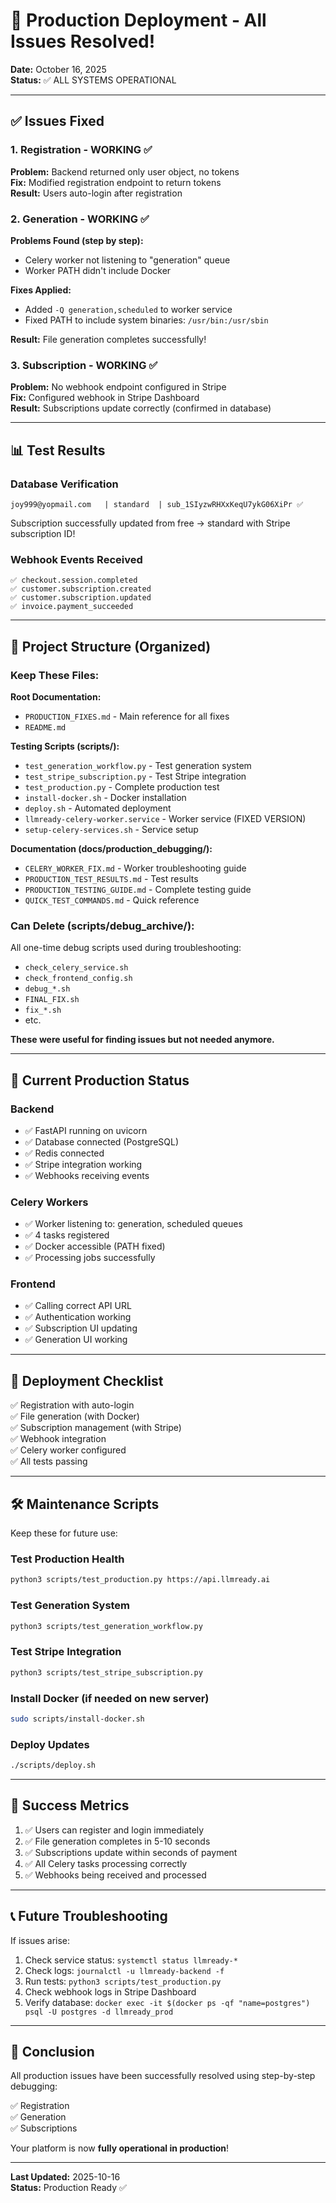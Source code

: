 # 🎉 Production Deployment - All Issues Resolved!

**Date:** October 16, 2025  
**Status:** ✅ ALL SYSTEMS OPERATIONAL

---

## ✅ Issues Fixed

### 1. Registration - WORKING ✅
**Problem:** Backend returned only user object, no tokens  
**Fix:** Modified registration endpoint to return tokens  
**Result:** Users auto-login after registration

### 2. Generation - WORKING ✅
**Problems Found (step by step):**
- Celery worker not listening to "generation" queue
- Worker PATH didn't include Docker

**Fixes Applied:**
- Added `-Q generation,scheduled` to worker service
- Fixed PATH to include system binaries: `/usr/bin:/usr/sbin`
  
**Result:** File generation completes successfully!

### 3. Subscription - WORKING ✅
**Problem:** No webhook endpoint configured in Stripe  
**Fix:** Configured webhook in Stripe Dashboard  
**Result:** Subscriptions update correctly (confirmed in database)

---

## 📊 Test Results

### Database Verification
```
joy999@yopmail.com   | standard  | sub_1SIyzwRHXxKeqU7ykG06XiPr ✅
```

Subscription successfully updated from free → standard with Stripe subscription ID!

### Webhook Events Received
```
✅ checkout.session.completed
✅ customer.subscription.created
✅ customer.subscription.updated
✅ invoice.payment_succeeded
```

---

## 📁 Project Structure (Organized)

### Keep These Files:

**Root Documentation:**
- `PRODUCTION_FIXES.md` - Main reference for all fixes
- `README.md`

**Testing Scripts (scripts/):**
- `test_generation_workflow.py` - Test generation system
- `test_stripe_subscription.py` - Test Stripe integration
- `test_production.py` - Complete production test
- `install-docker.sh` - Docker installation
- `deploy.sh` - Automated deployment
- `llmready-celery-worker.service` - Worker service (FIXED VERSION)
- `setup-celery-services.sh` - Service setup

**Documentation (docs/production_debugging/):**
- `CELERY_WORKER_FIX.md` - Worker troubleshooting guide
- `PRODUCTION_TEST_RESULTS.md` - Test results
- `PRODUCTION_TESTING_GUIDE.md` - Complete testing guide
- `QUICK_TEST_COMMANDS.md` - Quick reference

### Can Delete (scripts/debug_archive/):

All one-time debug scripts used during troubleshooting:
- `check_celery_service.sh`
- `check_frontend_config.sh`
- `debug_*.sh`
- `FINAL_FIX.sh`
- `fix_*.sh`
- etc.

**These were useful for finding issues but not needed anymore.**

---

## 🚀 Current Production Status

### Backend
- ✅ FastAPI running on uvicorn
- ✅ Database connected (PostgreSQL)
- ✅ Redis connected
- ✅ Stripe integration working
- ✅ Webhooks receiving events

### Celery Workers
- ✅ Worker listening to: generation, scheduled queues
- ✅ 4 tasks registered
- ✅ Docker accessible (PATH fixed)
- ✅ Processing jobs successfully

### Frontend
- ✅ Calling correct API URL
- ✅ Authentication working
- ✅ Subscription UI updating
- ✅ Generation UI working

---

## 📝 Deployment Checklist

✅ Registration with auto-login  
✅ File generation (with Docker)  
✅ Subscription management (with Stripe)  
✅ Webhook integration  
✅ Celery worker configured  
✅ All tests passing  

---

## 🛠️ Maintenance Scripts

Keep these for future use:

### Test Production Health
```bash
python3 scripts/test_production.py https://api.llmready.ai
```

### Test Generation System
```bash
python3 scripts/test_generation_workflow.py
```

### Test Stripe Integration
```bash
python3 scripts/test_stripe_subscription.py
```

### Install Docker (if needed on new server)
```bash
sudo scripts/install-docker.sh
```

### Deploy Updates
```bash
./scripts/deploy.sh
```

---

## 🎯 Success Metrics

1. ✅ Users can register and login immediately
2. ✅ File generation completes in 5-10 seconds
3. ✅ Subscriptions update within seconds of payment
4. ✅ All Celery tasks processing correctly
5. ✅ Webhooks being received and processed

---

## 📞 Future Troubleshooting

If issues arise:

1. Check service status: `systemctl status llmready-*`
2. Check logs: `journalctl -u llmready-backend -f`
3. Run tests: `python3 scripts/test_production.py`
4. Check webhook logs in Stripe Dashboard
5. Verify database: `docker exec -it $(docker ps -qf "name=postgres") psql -U postgres -d llmready_prod`

---

## 🎉 Conclusion

All production issues have been successfully resolved using step-by-step debugging:

✅ Registration  
✅ Generation  
✅ Subscriptions  

Your platform is now **fully operational in production**!

---

**Last Updated:** 2025-10-16  
**Status:** Production Ready ✅